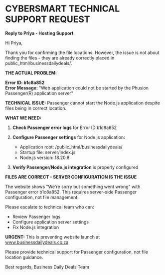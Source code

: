 # CYBERSMART TECHNICAL SUPPORT REQUEST

**Reply to Priya - Hosting Support**

Hi Priya,

Thank you for confirming the file locations. However, the issue is not about finding the files - they are already correctly placed in public_html/businessdailydeals/.

**THE ACTUAL PROBLEM:**

**Error ID: b1c8a852**  
**Error Message:** "Web application could not be started by the Phusion Passenger(R) application server"

**TECHNICAL ISSUE:** Passenger cannot start the Node.js application despite files being in correct location.

**WHAT WE NEED:**

1. **Check Passenger error logs** for Error ID b1c8a852
2. **Configure Passenger settings** for Node.js application:
   - Application root: /public_html/businessdailydeals/
   - Startup file: server/index.js
   - Node.js version: 18.20.8

3. **Verify Passenger/Node.js integration** is properly configured

**FILES ARE CORRECT - SERVER CONFIGURATION IS THE ISSUE**

The website shows "We're sorry but something went wrong" with Passenger error b1c8a852. This requires server-side Passenger configuration, not file management.

Please escalate to technical team who can:
- Review Passenger logs
- Configure application server settings
- Fix Node.js integration

**URGENT:** This is preventing website launch at www.businessdailydeals.co.za

Please provide technical support for Passenger configuration, not file location guidance.

Best regards,
Business Daily Deals Team
